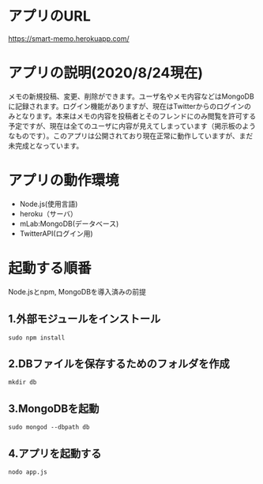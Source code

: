 # アプリのURL
https://smart-memo.herokuapp.com/
# アプリの説明(2020/8/24現在)
メモの新規投稿、変更、削除ができます。ユーザ名やメモ内容などはMongoDBに記録されます。ログイン機能がありますが、現在はTwitterからのログインのみとなります。本来はメモの内容を投稿者とそのフレンドにのみ閲覧を許可する予定ですが、現在は全てのユーザに内容が見えてしまっています（掲示板のようなものです）。このアプリは公開されており現在正常に動作していますが、まだ未完成となっています。
# アプリの動作環境
- Node.js(使用言語)
- heroku（サーバ）
- mLab:MongoDB(データベース)
- TwitterAPI(ログイン用)
# 起動する順番
Node.jsとnpm, MongoDBを導入済みの前提
## 1.外部モジュールをインストール
```
sudo npm install
```
## 2.DBファイルを保存するためのフォルダを作成
```
mkdir db
```
## 3.MongoDBを起動
```
sudo mongod --dbpath db
```
## 4.アプリを起動する
```
nodo app.js
```
